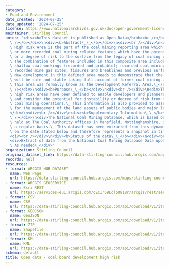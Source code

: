 ```yaml
---
category:
- Food and Environment
date_created: '2024-07-25'
date_updated: '2024-07-25'
license: https://www.nationalarchives.gov.uk/doc/open-government-licence/version/3/
maintainer: Stirling Council
notes: "<div><b>This dataset is published as Open Data</b><b><br /></b></div>\n<div><b><br\
  \ /></b></div>\n<div><b>Abstract\_\_</b></div>\n<div><br /></div>\n<div>The Development\
  \ High Risk Area is the part of the coal mining reporting area which contains one\
  \ or more recorded coal mining related features which have the potential for instability\
  \ or a degree of risk to the surface from the legacy of coal mining operations.\_\
  \ The combination of features included in this composite area includes mine entries;\
  \ shallow coal workings (recorded and probable); recorded coal mining related hazards;\
  \ recorded mine gas sites; fissures and breaklines and previous surface mining sites.\_\
  \ New development in this defined area needs to demonstrate that the development\
  \ will be safe and stable taking full account of former coal mining activities.\
  \ This area was formally known as the Development Referral Area.\_</div>\n<div><br\
  \ /></div>\n<div><b>Purpose\_\_</b></div>\n<div><br /></div>\n<div>The development\
  \ high risk areas have been defined to enable developers and planners to understand\
  \ and consider the potential for instability or degree of risk from the legacy of\
  \ coal mining operations.\_ This information is also provided to asset managers\
  \ for the management of the land assets of public bodies and major landowners.\_\
  </div>\n<div><br /></div>\n<div><b>Supplementary Information\_\_</b></div>\n<div><br\
  \ /></div>\n<div>The National Coal Mining Database, which is based on the records\
  \ held at The Coal Authority offices in Mansfield, Nottinghamshire, is updated on\
  \ a regular basis.\_ This dataset has been extracted from this dynamic database\
  \ on the date stated below and therefore represents a snapshot in time.\_</div>\n\
  <div><br /></div>\n<div><b>Status of the data\_\_</b></div>\n<div><br /></div>\n\
  <div>Extract of data from the National Coal Mining Database Data update frequency:\
  \ As needed\_</div>"
organization: Stirling Council
original_dataset_link: https://data-stirling-council.hub.arcgis.com/maps/stirling-council::open-data-coal-board-development-high-risk
records: null
resources:
- format: ARCGIS HUB DATASET
  name: Web Page
  url: https://data-stirling-council.hub.arcgis.com/maps/stirling-council::open-data-coal-board-development-high-risk
- format: ARCGIS GEOSERVICE
  name: Esri REST
  url: https://services-eu1.arcgis.com/cECIr59LclpO818r/arcgis/rest/services/coal_board_development_high_risk/FeatureServer/0
- format: CSV
  name: CSV
  url: https://data-stirling-council.hub.arcgis.com/api/download/v1/items/33b602fe652c41d99716f9d276a77833/csv?layers=0
- format: GEOJSON
  name: GeoJSON
  url: https://data-stirling-council.hub.arcgis.com/api/download/v1/items/33b602fe652c41d99716f9d276a77833/geojson?layers=0
- format: ZIP
  name: Shapefile
  url: https://data-stirling-council.hub.arcgis.com/api/download/v1/items/33b602fe652c41d99716f9d276a77833/shapefile?layers=0
- format: KML
  name: KML
  url: https://data-stirling-council.hub.arcgis.com/api/download/v1/items/33b602fe652c41d99716f9d276a77833/kml?layers=0
schema: default
title: Open data - coal board development high risk
---
```

